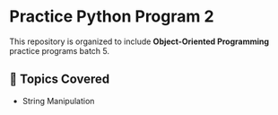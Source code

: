 # Practice Python Program 2

This repository is organized to include **Object-Oriented Programming** practice programs batch 5.

## 📌 Topics Covered
- String Manipulation
